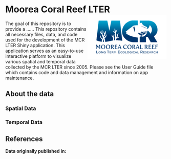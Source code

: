 
<!-- README.md is generated from README.Rmd. Please edit this file and not the README.md file, knit to move changes to the other file -->

# Moorea Coral Reef LTER <a href='http://mcr.lternet.edu/'><img src='ShinyAppMooreaViz/www/mcr_logo.png' align="right" height="138.5" /></a>

The goal of this repository is to provide a ……
This repository contains all necessary files, data, and code used for the development of the MCR LTER Shiny application. This application serves as an easy-to-use interactive platform to visualize various spatial and temporal data collected by the MCR LTER since 2005. Please see the User Guide file which contains code and data management and information on app maintenance.   

## About the data

### Spatial Data

### Temporal Data

## References

**Data originally published in:**
